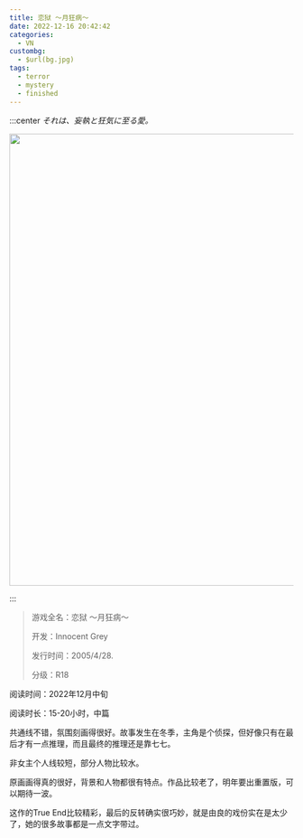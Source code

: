 ```yaml
---
title: 恋狱 ～月狂病～
date: 2022-12-16 20:42:42
categories:
  - VN
custombg:
  - $url(bg.jpg)
tags:
  - terror
  - mystery
  - finished
---
```


:::center
_それは、妄執と狂気に至る愛。_

<img src="$url(yulo.jpg)" style="width: 50rem"></img>

:::

> 游戏全名：恋狱 ～月狂病～
>
> 开发：Innocent Grey
>
> 发行时间：2005/4/28.
>
> 分级：R18

阅读时间：2022年12月中旬

阅读时长：15-20小时，中篇

共通线不错，氛围刻画得很好。故事发生在冬季，主角是个侦探，但好像只有在最后才有一点推理，而且最终的推理还是靠七七。

非女主个人线较短，部分人物比较水。

原画画得真的很好，背景和人物都很有特点。作品比较老了，明年要出重置版，可以期待一波。

这作的True End比较精彩，最后的反转确实很巧妙，就是由良的戏份实在是太少了，她的很多故事都是一点文字带过。
